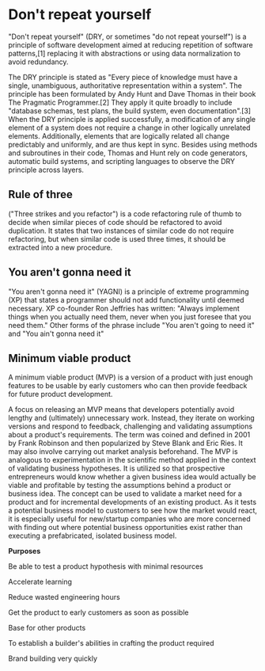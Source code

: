 # Don't repeat yourself

"Don't repeat yourself" (DRY, or sometimes "do not repeat yourself") is a principle of software development aimed at reducing repetition of software patterns,[1] replacing it with abstractions or using data normalization to avoid redundancy.

The DRY principle is stated as "Every piece of knowledge must have a single, unambiguous, authoritative representation within a system". The principle has been formulated by Andy Hunt and Dave Thomas in their book The Pragmatic Programmer.[2] They apply it quite broadly to include "database schemas, test plans, the build system, even documentation".[3] When the DRY principle is applied successfully, a modification of any single element of a system does not require a change in other logically unrelated elements. Additionally, elements that are logically related all change predictably and uniformly, and are thus kept in sync. Besides using methods and subroutines in their code, Thomas and Hunt rely on code generators, automatic build systems, and scripting languages to observe the DRY principle across layers.


## Rule of three

 ("Three strikes and you refactor") is a code refactoring rule of thumb to decide when similar pieces of code should be refactored to avoid duplication. It states that two instances of similar code do not require refactoring, but when similar code is used three times, it should be extracted into a new procedure.

 ## You aren't gonna need it

 "You aren't gonna need it" (YAGNI) is a principle of extreme programming (XP) that states a programmer should not add functionality until deemed necessary. XP co-founder Ron Jeffries has written: "Always implement things when you actually need them, never when you just foresee that you need them." Other forms of the phrase include "You aren't going to need it" and "You ain't gonna need it"

 ## Minimum viable product

 A minimum viable product (MVP) is a version of a product with just enough features to be usable by early customers who can then provide feedback for future product development.

A focus on releasing an MVP means that developers potentially avoid lengthy and (ultimately) unnecessary work. Instead, they iterate on working versions and respond to feedback, challenging and validating assumptions about a product's requirements. The term was coined and defined in 2001 by Frank Robinson and then popularized by Steve Blank and Eric Ries. It may also involve carrying out market analysis beforehand. The MVP is analogous to experimentation in the scientific method applied in the context of validating business hypotheses. It is utilized so that prospective entrepreneurs would know whether a given business idea would actually be viable and profitable by testing the assumptions behind a product or business idea. The concept can be used to validate a market need for a product and for incremental developments of an existing product. As it tests a potential business model to customers to see how the market would react, it is especially useful for new/startup companies who are more concerned with finding out where potential business opportunities exist rather than executing a prefabricated, isolated business model.

**Purposes**

Be able to test a product hypothesis with minimal resources

Accelerate learning

Reduce wasted engineering hours

Get the product to early customers as soon as possible

Base for other products

To establish a builder's abilities in crafting the product required

Brand building very quickly